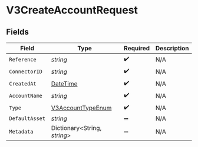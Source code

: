 # V3CreateAccountRequest


## Fields

| Field                                                                                 | Type                                                                                  | Required                                                                              | Description                                                                           |
| ------------------------------------------------------------------------------------- | ------------------------------------------------------------------------------------- | ------------------------------------------------------------------------------------- | ------------------------------------------------------------------------------------- |
| `Reference`                                                                           | *string*                                                                              | :heavy_check_mark:                                                                    | N/A                                                                                   |
| `ConnectorID`                                                                         | *string*                                                                              | :heavy_check_mark:                                                                    | N/A                                                                                   |
| `CreatedAt`                                                                           | [DateTime](https://learn.microsoft.com/en-us/dotnet/api/system.datetime?view=net-5.0) | :heavy_check_mark:                                                                    | N/A                                                                                   |
| `AccountName`                                                                         | *string*                                                                              | :heavy_check_mark:                                                                    | N/A                                                                                   |
| `Type`                                                                                | [V3AccountTypeEnum](../../Models/Components/V3AccountTypeEnum.md)                     | :heavy_check_mark:                                                                    | N/A                                                                                   |
| `DefaultAsset`                                                                        | *string*                                                                              | :heavy_minus_sign:                                                                    | N/A                                                                                   |
| `Metadata`                                                                            | Dictionary<String, *string*>                                                          | :heavy_minus_sign:                                                                    | N/A                                                                                   |